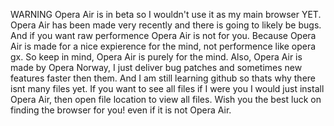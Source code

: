 WARNING
Opera Air is in beta so I wouldn't use it as my main browser YET.
Opera Air has been made very recently and there is going to likely be bugs.
And if you want raw performence Opera Air is not for you.
Because Opera Air is made for a nice expierence for the mind, not performence like opera gx.
So keep in mind, Opera Air is purely for the mind.
Also, Opera Air is made by Opera Norway, I just deliver bug patches and sometimes new features faster then them.
And I am still learning github so thats why there isnt many files yet. If you want to see all files if I were you I would just install Opera Air, then open file location to view all files.
Wish you the best luck on finding the browser for you! even if it is not Opera Air.
